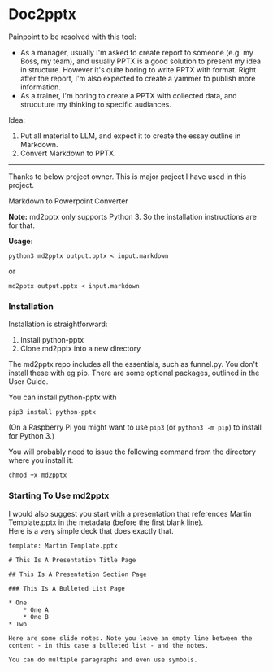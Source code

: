 # Doc2pptx


Painpoint to be resolved with this tool:
- As a manager, usually I'm asked to create report to someone (e.g. my Boss, my team), and usually PPTX is a good solution to present my idea in structure. However it's quite boring to write PPTX with format. Right after the report, I'm also expected to create a yammer to publish more information.
- As a trainer, I'm boring to create a PPTX with collected data,  and strucuture my thinking to specific audiances.



Idea:
1. Put all material to LLM, and expect it to create the essay outline in Markdown.
2. Convert Markdown to PPTX.















---
Thanks to below project owner.
This is major project I have used in this project.

Markdown to Powerpoint Converter

**Note:** md2pptx only supports Python 3. So the installation instructions are for that.

**Usage:**

  `python3 md2pptx output.pptx < input.markdown`

or

  `md2pptx output.pptx < input.markdown`

### Installation

Installation is straightforward:

1. Install python-pptx
2. Clone md2pptx into a new directory

The md2pptx repo includes all the essentials, such as funnel.py. You don't install these with eg pip. There are some optional packages, outlined in the User Guide.

You can install python-pptx with

  `pip3 install python-pptx`

(On a Raspberry Pi you might want to use `pip3` (or `python3 -m pip`) to install for Python 3.)

You will probably need to issue the following command from the directory where you install it:

  `chmod +x md2pptx`

### Starting To Use md2pptx

I would also suggest you start with a presentation that references Martin Template.pptx in the metadata (before the first blank line). \
Here is a very simple deck that does exactly that.

```
template: Martin Template.pptx

# This Is A Presentation Title Page

## This Is A Presentation Section Page

### This Is A Bulleted List Page

* One
    * One A
    * One B
* Two

Here are some slide notes. Note you leave an empty line between the content - in this case a bulleted list - and the notes.

You can do multiple paragraphs and even use symbols.
```

